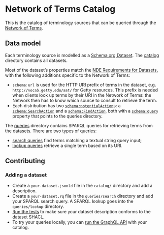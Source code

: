 # Network of Terms Catalog

This is the catalog of terminology sources that can be queried through the
[Network of Terms](https://github.com/netwerk-digitaal-erfgoed/network-of-terms).

## Data model

Each terminology source is modelled as a [Schema.org Dataset](https://schema.org/Dataset). The [catalog](catalog)
directory contains all datasets.

Most of the dataset’s properties match the
[NDE Requirements for Datasets](https://netwerk-digitaal-erfgoed.github.io/requirements-datasets), with the following
additions specific to the Network of Terms:

- `schema:url` is used for the HTTP URI prefix of terms in the dataset, e.g. `http://vocab.getty.edu/aat/` for Getty
  resources. This prefix is needed when clients look up terms by their URI in the Network of Terms: the Network then has 
  to know which source to consult to retrieve the term.
- Each distribution has two [`schema:potentialAction`](https://schema.org/potentialAction)s: a
  [`schema:SearchAction`](https://schema.org/SearchAction) and a [`schema:FindAction`](https://schema.org/FindAction),
  both with a [`schema:query`](https://schema.org/query) property that points to the queries directory.

The [queries](catalog/queries) directory contains SPARQL queries for retrieving terms from the datasets. There are
two types of queries:

- [search queries](catalog/queries/search) find terms matching a textual string query input;
- [lookup queries](catalog/queries/lookup) retrieve a single term based on its URI.

## Contributing

### Adding a dataset

* Create a `your-dataset.jsonld` file in the `catalog/` directory and add a description.
* Create a `your-dataset.rq` file in the `queries/search` directory and add your SPARQL search query. A SPARQL
  lookup goes into the `queries/lookup` directory.
* [Run the tests](../../docs/tests.md) to make sure your dataset description conforms to the
  [dataset SHACL](shacl/dataset.jsonld).
* To try your queries locally, you can
  [run the GraphQL API](../network-of-terms-graphql/README.md#for-network-of-terms-developers) with your catalog.
